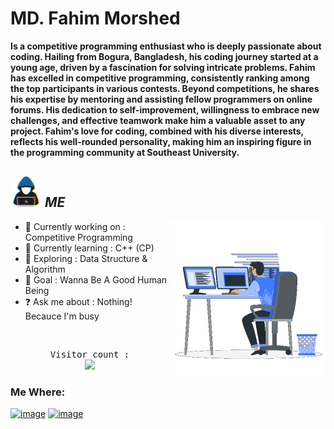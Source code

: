 <h1 color="white">MD. Fahim Morshed</h1>
<b><span color="orange">I</span>s a competitive programming enthusiast who is deeply passionate about coding. Hailing from Bogura, Bangladesh, his coding journey started at a young age, driven by a fascination for solving intricate problems. 
Fahim has excelled in competitive programming, consistently ranking among the top participants in various contests. Beyond competitions, he shares his expertise by mentoring and assisting fellow programmers on online forums. 
His dedication to self-improvement, willingness to embrace new challenges, and effective teamwork make him a valuable asset to any project. Fahim's love for coding, combined with his diverse interests, reflects his well-rounded personality, making him an inspiring figure in the programming community at Southeast University.</b>
	
## <picture><img src = "https://github.com/0xAbdulKhalid/0xAbdulKhalid/raw/main/assets/mdImages/about_me.gif" width = 50px></picture> *ME*
<picture> <img align="right" src="https://github.com/0xAbdulKhalid/0xAbdulKhalid/raw/main/assets/mdImages/Right_Side.gif" width = 250px></picture>

- 🔭 Currently working on : Competitive Programming
- 📖 Currently learning   : C++ (CP)
- 🤔 Exploring            : Data Structure & Algorithm
- 🥅 Goal                 : Wanna Be A Good Human Being
- ❓ Ask me about         : Nothing! Becauce I'm busy

<br/>

<samp>
    <p align="center"> 
        Visitor count : <br>
        <img src="https://profile-counter.glitch.me/ahm-fahim/count.svg" />
    </p>
</samp>


### Me Where:
[![image](https://img.shields.io/badge/LinkedIn-0077B5?style=for-the-badge&logo=linkedin&logoColor=white)][linkedin]
[![image](https://img.shields.io/badge/Facebook-036ce4?style=for-the-badge&logo=Facebook&logoColor=white)][facebook]

<!-- social links here -->
[facebook]:https://www.facebook.com/ahm.fahimmorshed
[linkedin]:https://www.linkedin.com/in/md-fahim-morshed-5b2126233/

